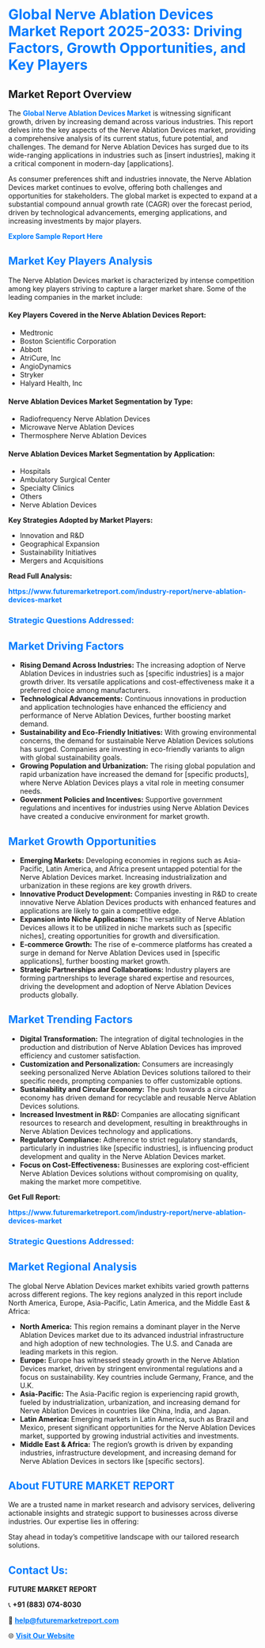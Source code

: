 <h1 style="color: #007BFF;">Global Nerve Ablation Devices Market Report 2025-2033: Driving Factors, Growth Opportunities, and Key Players</h1>

<section id="overview">
<h2>Market Report Overview</h2>
<p>The <a href="https://www.futuremarketreport.com/industry-report/nerve-ablation-devices-market" style="color: #007BFF; text-decoration: none;"><strong>Global Nerve Ablation Devices Market</strong></a> is witnessing significant growth, driven by increasing demand across various industries. This report delves into the key aspects of the Nerve Ablation Devices market, providing a comprehensive analysis of its current status, future potential, and challenges. The demand for Nerve Ablation Devices has surged due to its wide-ranging applications in industries such as [insert industries], making it a critical component in modern-day [applications].</p>
<p>As consumer preferences shift and industries innovate, the Nerve Ablation Devices market continues to evolve, offering both challenges and opportunities for stakeholders. The global market is expected to expand at a substantial compound annual growth rate (CAGR) over the forecast period, driven by technological advancements, emerging applications, and increasing investments by major players.</p>
</section>

<section id="overview">
<p><a href="https://www.futuremarketreport.com/request-sample/reportId=123719" style="color: #007BFF; text-decoration: none;"><strong>Explore Sample Report Here</strong></a></p>
</section>

<section id="key-players">
<h2 style="color: #007BFF;">Market Key Players Analysis</h2>
<p>The Nerve Ablation Devices market is characterized by intense competition among key players striving to capture a larger market share. Some of the leading companies in the market include:</p>
<h4>Key Players Covered in the Nerve Ablation Devices Report:</h4>
<ul><li>Medtronic</li><li>Boston Scientific Corporation</li><li>Abbott</li><li>AtriCure, Inc</li><li>AngioDynamics</li><li>Stryker</li><li>Halyard Health, Inc</li></ul>
<h4>Nerve Ablation Devices Market Segmentation by Type:</h4>
<ul><li>Radiofrequency Nerve Ablation Devices</li><li>Microwave Nerve Ablation Devices</li><li>Thermosphere Nerve Ablation Devices</li></ul>

<h4>Nerve Ablation Devices Market Segmentation by Application:</h4>
<ul><li>Hospitals</li><li>Ambulatory Surgical Center</li><li>Specialty Clinics</li><li>Others</li><li>Nerve Ablation Devices</li></ul>
<p><strong>Key Strategies Adopted by Market Players:</strong></p>
<ul>
<li>Innovation and R&D</li>
<li>Geographical Expansion</li>
<li>Sustainability Initiatives</li>
<li>Mergers and Acquisitions</li>
</ul>
</section>

<section>
<p><strong>Read Full Analysis: </strong></p><a href="https://www.futuremarketreport.com/industry-report/nerve-ablation-devices-market" style="color: #007BFF; text-decoration: none;"><strong>https://www.futuremarketreport.com/industry-report/nerve-ablation-devices-market</strong></a>
<h3 style="color: #007BFF;">Strategic Questions Addressed:</h3>
</section>

<section id="driving-factors">
<h2 style="color: #007BFF;">Market Driving Factors</h2>
<ul>
<li><strong>Rising Demand Across Industries:</strong> The increasing adoption of Nerve Ablation Devices in industries such as [specific industries] is a major growth driver. Its versatile applications and cost-effectiveness make it a preferred choice among manufacturers.</li>
<li><strong>Technological Advancements:</strong> Continuous innovations in production and application technologies have enhanced the efficiency and performance of Nerve Ablation Devices, further boosting market demand.</li>
<li><strong>Sustainability and Eco-Friendly Initiatives:</strong> With growing environmental concerns, the demand for sustainable Nerve Ablation Devices solutions has surged. Companies are investing in eco-friendly variants to align with global sustainability goals.</li>
<li><strong>Growing Population and Urbanization:</strong> The rising global population and rapid urbanization have increased the demand for [specific products], where Nerve Ablation Devices plays a vital role in meeting consumer needs.</li>
<li><strong>Government Policies and Incentives:</strong> Supportive government regulations and incentives for industries using Nerve Ablation Devices have created a conducive environment for market growth.</li>
</ul>
</section>

<section id="growth-opportunities">
<h2 style="color: #007BFF;">Market Growth Opportunities</h2>
<ul>
<li><strong>Emerging Markets:</strong> Developing economies in regions such as Asia-Pacific, Latin America, and Africa present untapped potential for the Nerve Ablation Devices market. Increasing industrialization and urbanization in these regions are key growth drivers.</li>
<li><strong>Innovative Product Development:</strong> Companies investing in R&D to create innovative Nerve Ablation Devices products with enhanced features and applications are likely to gain a competitive edge.</li>
<li><strong>Expansion into Niche Applications:</strong> The versatility of Nerve Ablation Devices allows it to be utilized in niche markets such as [specific niches], creating opportunities for growth and diversification.</li>
<li><strong>E-commerce Growth:</strong> The rise of e-commerce platforms has created a surge in demand for Nerve Ablation Devices used in [specific applications], further boosting market growth.</li>
<li><strong>Strategic Partnerships and Collaborations:</strong> Industry players are forming partnerships to leverage shared expertise and resources, driving the development and adoption of Nerve Ablation Devices products globally.</li>
</ul>
</section>

<section id="trending-factors">
<h2 style="color: #007BFF;">Market Trending Factors</h2>
<ul>
<li><strong>Digital Transformation:</strong> The integration of digital technologies in the production and distribution of Nerve Ablation Devices has improved efficiency and customer satisfaction.</li>
<li><strong>Customization and Personalization:</strong> Consumers are increasingly seeking personalized Nerve Ablation Devices solutions tailored to their specific needs, prompting companies to offer customizable options.</li>
<li><strong>Sustainability and Circular Economy:</strong> The push towards a circular economy has driven demand for recyclable and reusable Nerve Ablation Devices solutions.</li>
<li><strong>Increased Investment in R&D:</strong> Companies are allocating significant resources to research and development, resulting in breakthroughs in Nerve Ablation Devices technology and applications.</li>
<li><strong>Regulatory Compliance:</strong> Adherence to strict regulatory standards, particularly in industries like [specific industries], is influencing product development and quality in the Nerve Ablation Devices market.</li>
<li><strong>Focus on Cost-Effectiveness:</strong> Businesses are exploring cost-efficient Nerve Ablation Devices solutions without compromising on quality, making the market more competitive.</li>
</ul>
</section>

<section>
<p><strong>Get Full Report: </strong></p><a href="https://www.futuremarketreport.com/industry-report/nerve-ablation-devices-market" style="color: #007BFF; text-decoration: none;"><strong>https://www.futuremarketreport.com/industry-report/nerve-ablation-devices-market</strong></a>
<h3 style="color: #007BFF;">Strategic Questions Addressed:</h3>
</section>


<section id="regional-analysis">
<h2 style="color: #007BFF;">Market Regional Analysis</h2>
<p>The global Nerve Ablation Devices market exhibits varied growth patterns across different regions. The key regions analyzed in this report include North America, Europe, Asia-Pacific, Latin America, and the Middle East & Africa:</p>
<ul>
<li><strong>North America:</strong> This region remains a dominant player in the Nerve Ablation Devices market due to its advanced industrial infrastructure and high adoption of new technologies. The U.S. and Canada are leading markets in this region.</li>
<li><strong>Europe:</strong> Europe has witnessed steady growth in the Nerve Ablation Devices market, driven by stringent environmental regulations and a focus on sustainability. Key countries include Germany, France, and the U.K.</li>
<li><strong>Asia-Pacific:</strong> The Asia-Pacific region is experiencing rapid growth, fueled by industrialization, urbanization, and increasing demand for Nerve Ablation Devices in countries like China, India, and Japan.</li>
<li><strong>Latin America:</strong> Emerging markets in Latin America, such as Brazil and Mexico, present significant opportunities for the Nerve Ablation Devices market, supported by growing industrial activities and investments.</li>
<li><strong>Middle East & Africa:</strong> The region’s growth is driven by expanding industries, infrastructure development, and increasing demand for Nerve Ablation Devices in sectors like [specific sectors].</li>
</ul>
</section>

<footer>
<h2 style="color: #007BFF;">About FUTURE MARKET REPORT</h2>
<p>We are a trusted name in market research and advisory services, delivering actionable insights and strategic support to businesses across diverse industries. Our expertise lies in offering:</p>

<p>Stay ahead in today’s competitive landscape with our tailored research solutions.</p>

<h2 style="color: #007BFF;">Contact Us:</h2>
<p><strong>FUTURE MARKET REPORT</strong></p>
<p>📞 <strong>+91 (883) 074-8030</strong></p>
<p>📧 <strong><a href="mailto:help@futuremarketreport.com" style="color: #007BFF;">help@futuremarketreport.com</a></strong></p>
<p>🌐 <strong><a href="https://www.futuremarketreport.com/" style="color: #007BFF;">Visit Our Website</a></strong></p>
</footer>
